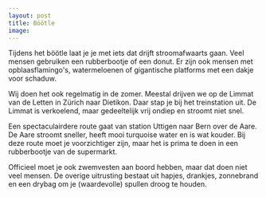 ```yaml
---
layout: post
title: Böötle
image:
---
```


Tijdens het böötle laat je je met iets dat drijft stroomafwaarts gaan. Veel mensen gebruiken een rubberbootje of een donut. Er zijn ook mensen met opblaasflamingo's, watermeloenen of gigantische platforms met een dakje voor schaduw.

Wij doen het ook regelmatig in de zomer. Meestal drijven we op de Limmat van de Letten in Zürich naar Dietikon. Daar stap je bij het treinstation uit. De Limmat is verkoelend, maar gedeeltelijk vrij ondiep en stroomt niet snel.

Een spectaculairdere route gaat van station Uttigen naar Bern over de Aare. De Aare stroomt sneller, heeft mooi turquoise water en is wat kouder. Bij deze route moet je voorzichtiger zijn, maar het is prima te doen in een rubberbootje van de supermarkt.

Officieel moet je ook zwemvesten aan boord hebben, maar dat doen niet veel mensen. De overige uitrusting bestaat uit hapjes, drankjes, zonnebrand en een drybag om je (waardevolle) spullen droog te houden.
